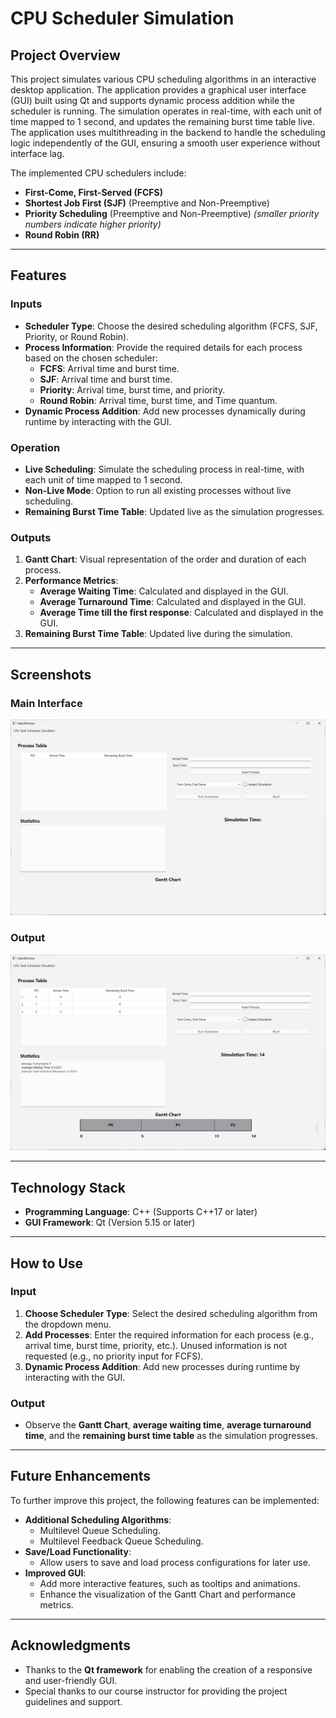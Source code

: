 # CPU Scheduler Simulation

## Project Overview

This project simulates various CPU scheduling algorithms in an interactive desktop application. The application provides a graphical user interface (GUI) built using Qt and supports dynamic process addition while the scheduler is running. The simulation operates in real-time, with each unit of time mapped to 1 second, and updates the remaining burst time table live. The application uses multithreading in the backend to handle the scheduling logic independently of the GUI, ensuring a smooth user experience without interface lag.

The implemented CPU schedulers include:
- **First-Come, First-Served (FCFS)**
- **Shortest Job First (SJF)** (Preemptive and Non-Preemptive)
- **Priority Scheduling** (Preemptive and Non-Preemptive) *(smaller priority numbers indicate higher priority)*
- **Round Robin (RR)**

---

## Features

### Inputs
- **Scheduler Type**: Choose the desired scheduling algorithm (FCFS, SJF, Priority, or Round Robin).
- **Process Information**: Provide the required details for each process based on the chosen scheduler:
  - **FCFS**: Arrival time and burst time.
  - **SJF**: Arrival time and burst time.
  - **Priority**: Arrival time, burst time, and priority.
  - **Round Robin**: Arrival time, burst time, and Time quantum.
- **Dynamic Process Addition**: Add new processes dynamically during runtime by interacting with the GUI.

### Operation
- **Live Scheduling**: Simulate the scheduling process in real-time, with each unit of time mapped to 1 second.
- **Non-Live Mode**: Option to run all existing processes without live scheduling.
- **Remaining Burst Time Table**: Updated live as the simulation progresses.

### Outputs
1. **Gantt Chart**: Visual representation of the order and duration of each process.
2. **Performance Metrics**:
   - **Average Waiting Time**: Calculated and displayed in the GUI.
   - **Average Turnaround Time**: Calculated and displayed in the GUI.
   - **Average Time till the first response**: Calculated and displayed in the GUI.
3. **Remaining Burst Time Table**: Updated live during the simulation.

---

## Screenshots

### Main Interface
![Main Interface](screenshots/main_interface.png)

### Output
![Output](screenshots/output.png)

---

## Technology Stack

- **Programming Language**: C++ (Supports C++17 or later)
- **GUI Framework**: Qt (Version 5.15 or later)

---

## How to Use

### Input
1. **Choose Scheduler Type**: Select the desired scheduling algorithm from the dropdown menu.
2. **Add Processes**: Enter the required information for each process (e.g., arrival time, burst time, priority, etc.). Unused information is not requested (e.g., no priority input for FCFS).
3. **Dynamic Process Addition**: Add new processes during runtime by interacting with the GUI.

### Output
- Observe the **Gantt Chart**, **average waiting time**, **average turnaround time**, and the **remaining burst time table** as the simulation progresses.

---

## Future Enhancements

To further improve this project, the following features can be implemented:
- **Additional Scheduling Algorithms**:
  - Multilevel Queue Scheduling.
  - Multilevel Feedback Queue Scheduling.
- **Save/Load Functionality**:
  - Allow users to save and load process configurations for later use.
- **Improved GUI**:
  - Add more interactive features, such as tooltips and animations.
  - Enhance the visualization of the Gantt Chart and performance metrics.

---

## Acknowledgments

- Thanks to the **Qt framework** for enabling the creation of a responsive and user-friendly GUI.
- Special thanks to our course instructor for providing the project guidelines and support.
